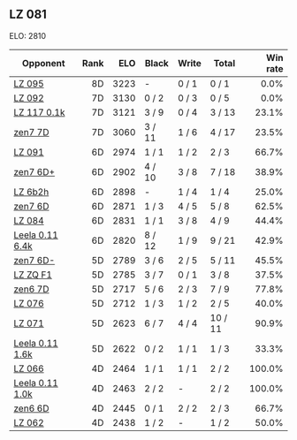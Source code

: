 ## LZ 081 ##

ELO: 2810

Opponent | Rank | ELO | Black | Write | Total | Win rate
---------|-----:|----:|-------|-------|-------|-------:
[LZ 095](LZ%20095.md) | 8D | 3223 | - | 0 / 1 | 0 / 1 | 0.0%
[LZ 092](LZ%20092.md) | 7D | 3130 | 0 / 2 | 0 / 3 | 0 / 5 | 0.0%
[LZ 117 0.1k](LZ%20117%200.1k.md) | 7D | 3121 | 3 / 9 | 0 / 4 | 3 / 13 | 23.1%
[zen7 7D](zen7%207D.md) | 7D | 3060 | 3 / 11 | 1 / 6 | 4 / 17 | 23.5%
[LZ 091](LZ%20091.md) | 6D | 2974 | 1 / 1 | 1 / 2 | 2 / 3 | 66.7%
[zen7 6D+](zen7%206D+.md) | 6D | 2902 | 4 / 10 | 3 / 8 | 7 / 18 | 38.9%
[LZ 6b2h](LZ%206b2h.md) | 6D | 2898 | - | 1 / 4 | 1 / 4 | 25.0%
[zen7 6D](zen7%206D.md) | 6D | 2871 | 1 / 3 | 4 / 5 | 5 / 8 | 62.5%
[LZ 084](LZ%20084.md) | 6D | 2831 | 1 / 1 | 3 / 8 | 4 / 9 | 44.4%
[Leela 0.11 6.4k](Leela%200.11%206.4k.md) | 6D | 2820 | 8 / 12 | 1 / 9 | 9 / 21 | 42.9%
[zen7 6D-](zen7%206D-.md) | 5D | 2789 | 3 / 6 | 2 / 5 | 5 / 11 | 45.5%
[LZ ZQ F1](LZ%20ZQ%20F1.md) | 5D | 2785 | 3 / 7 | 0 / 1 | 3 / 8 | 37.5%
[zen6 7D](zen6%207D.md) | 5D | 2717 | 5 / 6 | 2 / 3 | 7 / 9 | 77.8%
[LZ 076](LZ%20076.md) | 5D | 2712 | 1 / 3 | 1 / 2 | 2 / 5 | 40.0%
[LZ 071](LZ%20071.md) | 5D | 2623 | 6 / 7 | 4 / 4 | 10 / 11 | 90.9%
[Leela 0.11 1.6k](Leela%200.11%201.6k.md) | 5D | 2622 | 0 / 2 | 1 / 1 | 1 / 3 | 33.3%
[LZ 066](LZ%20066.md) | 4D | 2464 | 1 / 1 | 1 / 1 | 2 / 2 | 100.0%
[Leela 0.11 1.0k](Leela%200.11%201.0k.md) | 4D | 2463 | 2 / 2 | - | 2 / 2 | 100.0%
[zen6 6D](zen6%206D.md) | 4D | 2445 | 0 / 1 | 2 / 2 | 2 / 3 | 66.7%
[LZ 062](LZ%20062.md) | 4D | 2438 | 1 / 2 | - | 1 / 2 | 50.0%
